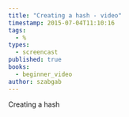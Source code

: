 ```yaml
---
title: "Creating a hash - video"
timestamp: 2015-07-04T11:10:16
tags:
  - %
types:
  - screencast
published: true
books:
  - beginner_video
author: szabgab
---
```



Creating a hash


<slidecast file="beginner-perl/creating-a-hash" youtube="mSaC6s7r7ZA" />
